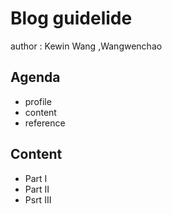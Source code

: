 # Blog guidelide
  author : Kewin Wang ,Wangwenchao

## Agenda
  - profile
  - content
  - reference

## Content

  - Part I
  - Part II
  - Psrt III
